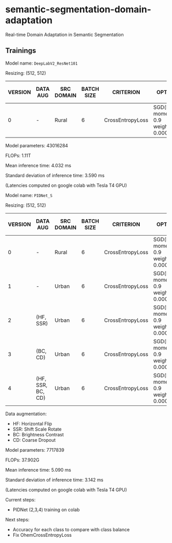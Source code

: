 # semantic-segmentation-domain-adaptation
Real-time Domain Adaptation in Semantic Segmentation

## Trainings

Model name: `DeepLabV2_ResNet101`

Resizing: (512, 512)

| VERSION | DATA AUG | SRC DOMAIN | BATCH SIZE | CRITERION            | OPTIMIZER                                         | SCHEDULER                        | NUM_EPOCHS | mIoU (%) (Urban) | mIoU (%) (Rural) |
|---------|----------|------------|------------|----------------------|---------------------------------------------------|----------------------------------|------------|------------------|------------------|
| 0       | -        | Rural      | 6          | CrossEntropyLoss     | SGD(lr: 0.01, momentum: 0.9 weight_decay: 0.0005) | PolynomialLR(lr=0.01, power=0.9) | 20         | 17.85            | 22.42            |


Model parameters: 43016284

FLOPs: 1.11T

Mean inference time: 4.032 ms

Standard deviation of inference time: 3.590 ms

(Latencies computed on google colab with Tesla T4 GPU)






Model name: `PIDNet_S`

Resizing: (512, 512)

| VERSION | DATA AUG           | SRC DOMAIN | BATCH SIZE | CRITERION            | OPTIMIZER                                         | SCHEDULER                        | NUM_EPOCHS | mIoU (%) (Urban) | mIoU (%) (Rural) |
|---------|--------------------|------------|------------|----------------------|---------------------------------------------------|----------------------------------|------------|------------------|------------------|
| 0       | -                  | Rural      | 6          | CrossEntropyLoss     | SGD(lr: 0.01, momentum: 0.9 weight_decay: 0.0005) | PolynomialLR(lr=0.01, power=0.9) | 20         | 36.84            | 25.25            |
| 1       | -                  | Urban      | 6          | CrossEntropyLoss     | SGD(lr: 0.01, momentum: 0.9 weight_decay: 0.0005) | PolynomialLR(lr=0.01, power=0.9) | 20         | 37.89            | 24.13            |
| 2       | (HF, SSR)          | Urban      | 6          | CrossEntropyLoss     | SGD(lr: 0.01, momentum: 0.9 weight_decay: 0.0005) | PolynomialLR(lr=0.01, power=0.9) | 20         |             |             |
| 3       | (BC, CD)           | Urban      | 6          | CrossEntropyLoss     | SGD(lr: 0.01, momentum: 0.9 weight_decay: 0.0005) | PolynomialLR(lr=0.01, power=0.9) | 20         |             |             |
| 4       | (HF, SSR, BC, CD)  | Urban      | 6          | CrossEntropyLoss     | SGD(lr: 0.01, momentum: 0.9 weight_decay: 0.0005) | PolynomialLR(lr=0.01, power=0.9) | 20         |             |             |

Data augmentation:
- HF: Horizontal Flip
- SSR: Shift Scale Rotate
- BC: Brightness Contrast
- CD: Coarse Dropout

Model parameters: 7717839

FLOPs: 37.902G

Mean inference time: 5.090 ms

Standard deviation of inference time: 3.142 ms

(Latencies computed on google colab with Tesla T4 GPU)





Current steps:
- PIDNet (2,3,4) training on colab

Next steps:
- Accuracy for each class to compare with class balance
- Fix OhemCrossEntropyLoss
